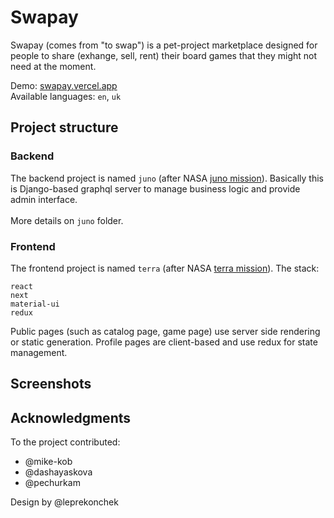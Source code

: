 # Swapay

Swapay (comes from "to swap") is a pet-project marketplace designed for people 
to share (exhange, sell, rent) their board games that they might not need
at the moment.

Demo: [swapay.vercel.app](https://swapay.vercel.app/en) \
Available languages: `en`, `uk` 

## Project structure
### Backend
The backend project is named `juno` (after NASA [juno mission](https://www.jpl.nasa.gov/missions/juno)).
Basically this is Django-based graphql server to manage business logic 
and provide admin interface.\
\
More details on `juno` folder.

### Frontend
The frontend project is named `terra` (after NASA [terra mission](https://terra.nasa.gov/about/mission)).
The stack:
```shell
react
next
material-ui
redux
```

Public pages (such as catalog page, game page) use server side rendering or 
static generation. Profile pages are client-based and use redux for 
state management.

## Screenshots

## Acknowledgments
To the project contributed:
- @mike-kob
- @dashayaskova
- @pechurkam

Design by @leprekonchek
